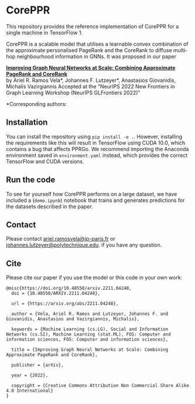 # CorePPR 

This repository provides the reference implementation of CorePPR for a single machine in TensorFlow 1. 

CorePPR is a scalable model that utilises a learnable convex combination of the approximate personalised PageRank and the CoreRank to diffuse multi-hop
neighbourhood information in GNNs. It was proposed in our paper

**[Improving Graph Neural Networks at Scale: Combining Approximate PageRank and CoreRank](https://arxiv.org/abs/2211.04248)**   
by Ariel R. Ramos Vela\*, Johannes F. Lutzeyer\*, Anastasios Giovanidis, Michalis Vazirgiannis 
Accepted at the "NeurIPS 2022 New Frontiers in Graph Learning Workshop (NeurIPS GLFrontiers 2022)"

\*Corresponding authors:


## Installation
You can install the repository using `pip install -e .`. However, installing the requirements like this will result in TensorFlow using CUDA 10.0, which contains a bug that affects PPRGo. We recommend importing the Anaconda environment saved in `environment.yaml` instead, which provides the correct TensorFlow and CUDA versions.

## Run the code
To see for yourself how CorePPR performs on a large dataset, we have included a (`demo.ipynb`) notebook that trains and generates predictions for the datasets described in the paper.

## Contact
Please contact ariel.ramosvela@ip-paris.fr or johannes.lutzeyer@polytechnique.edu. if you have any question.

## Cite
Please cite our paper if you use the model or this code in your own work:

```
@misc{https://doi.org/10.48550/arxiv.2211.04248,
  doi = {10.48550/ARXIV.2211.04248},
  
  url = {https://arxiv.org/abs/2211.04248},
  
  author = {Vela, Ariel R. Ramos and Lutzeyer, Johannes F. and Giovanidis, Anastasios and Vazirgiannis, Michalis},
  
  keywords = {Machine Learning (cs.LG), Social and Information Networks (cs.SI), Machine Learning (stat.ML), FOS: Computer and information sciences, FOS: Computer and information sciences},
  
  title = {Improving Graph Neural Networks at Scale: Combining Approximate PageRank and CoreRank},
  
  publisher = {arXiv},
  
  year = {2022},
  
  copyright = {Creative Commons Attribution Non Commercial Share Alike 4.0 International}
}
```
